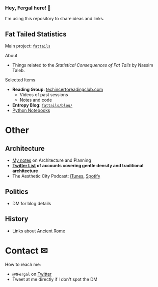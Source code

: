 ### Hey, Fergal here! 👋

I'm using this repository to share ideas and links.

## Fat Tailed Statistics
Main project: [`fattails`](https://github.com/FergM/fattails)

About
* Things related to the *Statistical Consequences of Fat Tails* by Nassim Taleb.

Selected Items
* **Reading Group**: [techincertoreadingclub.com](http://www.techincertoreadingclub.com/)
    * Videos of past sessions
    * Notes and code
* **Entropy Blog**: [`fattails/blog/`](https://github.com/FergM/fattails/tree/main/blog)
* [Python Notebooks](https://github.com/FergM/fattails/blob/main/notebooks/README.md)

# Other
## Architecture
* [My notes](https://github.com/FergM/architecture) on Architecture and Planning
* **[Twitter List](https://twitter.com/i/lists/1322508700649750528) of accounts covering gentle density and traditional architecture**
* The Aesthetic City Podcast: [iTunes](https://podcasts.apple.com/lu/podcast/the-aesthetic-city/id1613784991), [Spotify](https://open.spotify.com/show/4cU3tcGKXiziKGuvfd3KIa)

## Politics
* DM for blog details

## History
* Links about [Ancient Rome](./history.md#ancient-rome)

# Contact ✉
How to reach me: 
* `@MFergal` on [Twitter](https://twitter.com/MFergal)
* Tweet at me directly if I don't spot the DM
